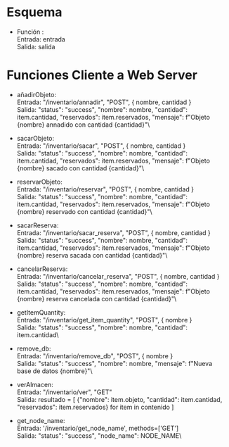 # Esquema
- Función :\
  Entrada: entrada\
  Salida: salida
  
# Funciones Cliente a Web Server
- añadirObjeto:\
  Entrada: "/inventario/annadir", "POST", { nombre, cantidad }\
  Salida: "status": "success", "nombre": nombre, "cantidad": item.cantidad, "reservados": item.reservados, "mensaje": f"Objeto {nombre} annadido con cantidad {cantidad}"\
  
- sacarObjeto:\
  Entrada: "/inventario/sacar", "POST", { nombre, cantidad }\
  Salida: "status": "success", "nombre": nombre, "cantidad": item.cantidad, "reservados": item.reservados, "mensaje": f"Objeto {nombre} sacado con cantidad {cantidad}"\
  
- reservarObjeto:\
  Entrada: "/inventario/reservar", "POST", { nombre, cantidad }\
  Salida: "status": "success", "nombre": nombre, "cantidad": item.cantidad, "reservados": item.reservados, "mensaje": f"Objeto {nombre} reservado con cantidad {cantidad}"\
  
- sacarReserva:\
  Entrada: "/inventario/sacar_reserva", "POST", { nombre, cantidad }\
  Salida: "status": "success", "nombre": nombre, "cantidad": item.cantidad, "reservados": item.reservados, "mensaje": f"Objeto {nombre} reserva sacada con cantidad {cantidad}"\
  
- cancelarReserva:\
  Entrada: "/inventario/cancelar_reserva", "POST", { nombre, cantidad }\
  Salida: "status": "success", "nombre": nombre, "cantidad": item.cantidad, "reservados": item.reservados, "mensaje": f"Objeto {nombre} reserva cancelada con cantidad {cantidad}"\
  
- getItemQuantity:\
  Entrada: "/inventario/get_item_quantity", "POST", { nombre }\
  Salida: "status": "success", "nombre": nombre, "cantidad": item.cantidad\
  
- remove_db:\
  Entrada: "/inventario/remove_db", "POST", { nombre }\
  Salida: "status": "success", "nombre": nombre, "mensaje": f"Nueva base de datos {nombre}"\
  
- verAlmacen:\
  Entrada: "/inventario/ver", "GET"\
  Salida: resultado = [
                {"nombre": item.objeto, "cantidad": item.cantidad, "reservados": item.reservados}
                for item in contenido
            ]

- get_node_name:\
  Entrada: '/inventario/get_node_name', methods=['GET']\
  Salida: "status": "success", "node_name": NODE_NAME\

  
